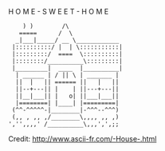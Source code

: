   H O M E - S W E E T - H O M E

  ```
      ) )        /\
     =====      /  \
    _|___|_____/ __ \____________
   |::::::::::/ |  | \:::::::::::|
   |:::::::::/  ====  \::::::::::|
   |::::::::/__________\:::::::::|
   |_________|  ____  |__________|
    | ______ | / || \ | _______ |
    ||  |   || ====== ||   |   ||
    ||--+---|| |    | ||---+---||
    ||__|___|| |   o| ||___|___||
    |========| |____| |=========|
   (^^-^^^^^-|________|-^^^--^^^)
   (,, , ,, ,/________\,,,, ,, ,)
  ','',,,,' /__________\,,,',',;;
  ```

Credit: http://www.ascii-fr.com/-House-.html
